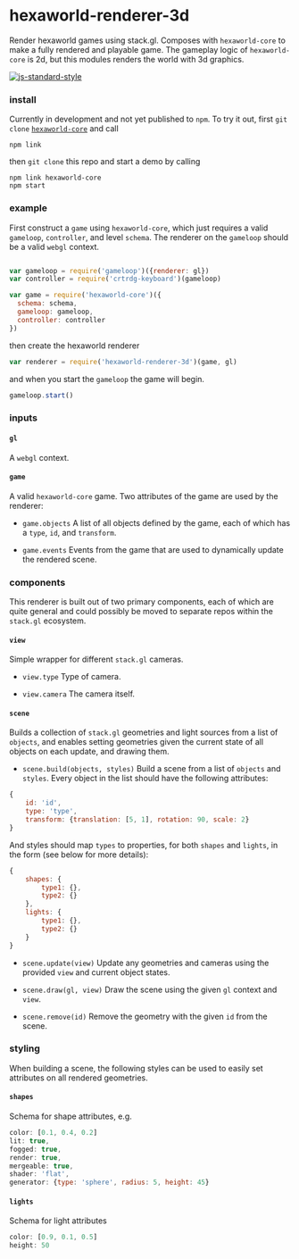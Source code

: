 # hexaworld-renderer-3d

Render hexaworld games using stack.gl. Composes with `hexaworld-core` to make a fully rendered and playable game. The gameplay logic of `hexaworld-core` is 2d, but this modules renders the world with 3d graphics. 

[![js-standard-style](https://cdn.rawgit.com/feross/standard/master/badge.svg)](https://github.com/feross/standard)

### install

Currently in development and not yet published to `npm`. To try it out, first `git clone` [`hexaworld-core`](https://github.com/hexaworld/hexaworld-core) and call

```
npm link
```

then `git clone` this repo and start a demo by calling

```
npm link hexaworld-core
npm start
```

### example

First construct a `game` using `hexaworld-core`, which just requires a valid `gameloop`, `controller`, and level `schema`. The renderer on the `gameloop` should be a valid `webgl` context.

```javascript

var gameloop = require('gameloop')({renderer: gl})
var controller = require('crtrdg-keyboard')(gameloop)

var game = require('hexaworld-core')({
  schema: schema,
  gameloop: gameloop, 
  controller: controller
})
```

then create the hexaworld renderer

```javascript
var renderer = require('hexaworld-renderer-3d')(game, gl)
```

and when you start the `gameloop` the game will begin.

```javascript
gameloop.start()
```

### inputs

#### `gl`
A `webgl` context.

#### `game`
A valid `hexaworld-core` game. Two attributes of the game are used by the renderer:

- `game.objects` A list of all objects defined by the game, each of which has a `type`, `id`, and `transform`. 

- `game.events` Events from the game that are used to dynamically update the rendered scene.

### components

This renderer is built out of two primary components, each of which are quite general and could possibly be moved to separate repos within the `stack.gl` ecosystem. 

#### `view` 
Simple wrapper for different `stack.gl` cameras.

- `view.type` Type of camera.

- `view.camera` The camera itself.

#### `scene`
Builds a collection of `stack.gl` geometries and light sources from a list of `objects`, and enables setting geometries given the current state of all objects on each update, and drawing them.

- `scene.build(objects, styles)` Build a scene from a list of `objects` and  `styles`. Every object in the list should have the following attributes:

```javascript
{
	id: 'id',
	type: 'type',
	transform: {translation: [5, 1], rotation: 90, scale: 2}
}
```

And styles should map `types` to properties, for both `shapes` and `lights`, in the form (see below for more details):

```javascript
{
	shapes: {
		type1: {},
		type2: {}
	},
	lights: {
		type1: {},
		type2: {}
	}
}
```

- `scene.update(view)` Update any geometries and cameras using the provided `view` and current object states.

- `scene.draw(gl, view)` Draw the scene using the given `gl` context and `view`.

- `scene.remove(id)` Remove the geometry with the given `id` from the scene.

### styling

When building a scene, the following styles can be used to easily set attributes on all rendered geometries.

#### `shapes`
Schema for shape attributes, e.g.

```javascript
color: [0.1, 0.4, 0.2]
lit: true,
fogged: true,
render: true,
mergeable: true,
shader: 'flat',
generator: {type: 'sphere', radius: 5, height: 45}
```

#### `lights`
Schema for light attributes
```javascript
color: [0.9, 0.1, 0.5]
height: 50
```
